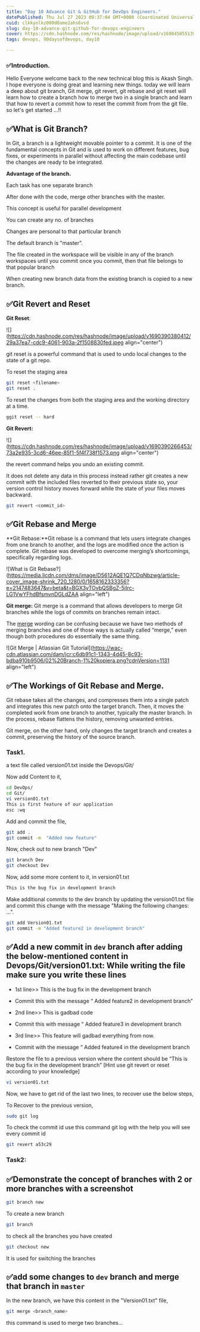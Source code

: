 ```yaml
---
title: "Day 10 Advance Git & GitHub for DevOps Engineers."
datePublished: Thu Jul 27 2023 09:37:04 GMT+0000 (Coordinated Universal Time)
cuid: clkkynlkz000d0ame2ahs6vsd
slug: day-10-advance-git-github-for-devops-engineers
cover: https://cdn.hashnode.com/res/hashnode/image/upload/v1690450551395/142f89df-4b19-4ab3-9a6e-afd3fd3dca56.png
tags: devops, 90daysofdevops, day10

---
```


### **✅Introduction.**

Hello Everyone welcome back to the new technical blog this is Akash Singh. I hope everyone is doing great and learning new things. today we will learn a deep about git branch, Git merge, git revert, git rebase and git reset will learn how to create a branch how to merge two in a single branch and learn that how to revert a commit how to reset the commit from from the git file. so let's get started ...!!

## ✅What is Git Branch?

In Git, a branch is a lightweight movable pointer to a commit. It is one of the fundamental concepts in Git and is used to work on different features, bug fixes, or experiments in parallel without affecting the main codebase until the changes are ready to be integrated.

**Advantage of the branch.**

Each task has one separate branch

After done with the code, merge other branches with the master.

This concept is useful for parallel development

You can create any no. of branches

Changes are personal to that particular branch

The default branch is "master".

The file created in the workspace will be visible in any of the branch workspaces until you commit once you commit, then that file belongs to that popular branch

When creating new branch data from the existing branch is copied to a new branch.

## ✅Git Revert and Reset

**Git Reset**:

![](https://cdn.hashnode.com/res/hashnode/image/upload/v1690390380412/29a37ea7-cdc9-4061-903a-2f1508830fed.jpeg align="center")

git reset is a powerful command that is used to undo local changes to the state of a git repo.

To reset the staging area

```bash
git reset <filename>
git reset .
```

To reset the changes from both the staging area and the working directory at a time.

```bash
ggit reset -- hard
```

**Git Revert:**

![](https://cdn.hashnode.com/res/hashnode/image/upload/v1690390266453/73a2e935-3cd6-46ee-85f1-5f4f738f1573.png align="center")

the revert command helps you undo an existing commit.

It does not delete any data in this process instead rather git creates a new commit with the included files reverted to their previous state so, your version control history moves forward while the state of your files moves backward.

```bash
git revert <commit_id>
```

## ✅Git Rebase and Merge

\*\*Git Rebase:\*\*Git rebase is a command that lets users integrate changes from one branch to another, and the logs are modified once the action is complete. Git rebase was developed to overcome merging’s shortcomings, specifically regarding logs.

![What is Git Rebase?](https://media.licdn.com/dms/image/D5612AQE1Q7CDqNbzwg/article-cover_image-shrink_720_1280/0/1658162333356?e=2147483647&v=beta&t=BGX3yTOvbQSBgZ-5jIrc-LG1VwYFhdBfsmvnDGLdZAA align="left")

**Git merge:** Git merge is a command that allows developers to merge Git branches while the logs of commits on branches remain intact.

The [merge](https://www.simplilearn.com/tutorials/git-tutorial/merge-conflicts-in-git) wording can be confusing because we have two methods of merging branches and one of those ways is actually called “merge,” even though both procedures do essentially the same thing.

![Git Merge | Atlassian Git Tutorial](https://wac-cdn.atlassian.com/dam/jcr:c6db91c1-1343-4d45-8c93-bdba910b9506/02%20Branch-1%20kopiera.png?cdnVersion=1131 align="left")

## **✅The Workings of Git Rebase and Merge.**

Git rebase takes all the changes, and compresses them into a single patch and integrates this new patch onto the target branch. Then, it moves the completed work from one branch to another, typically the master branch. In the process, rebase flattens the history, removing unwanted entries.

Git merge, on the other hand, only changes the target branch and creates a commit, preserving the history of the source branch.

### **Task1.**

a text file called version01.txt inside the Devops/Git/

Now add Content to it,

```bash
cd DevOps/
cd Git/
vi version01.txt
This is first feature of our application
esc :wq
```

Add and commit the file,

```bash
git add . 
git commit -m  "Added new feature"
```

Now, check out to new branch "Dev"

```bash
git branch Dev
git checkout Dev
```

Now, add some more content to it, in version01.txt

```bash
This is the bug fix in development branch
```

Make additional commits to the dev branch by updating the version01.txt file and commit this change with the message "Making the following changes: ...".

```bash
git add Version01.txt
git commit -m "Added feature2 in development branch"
```

## **✅Add a new commit in** `dev` branch after adding the below-mentioned content in Devops/Git/version01.txt: While writing the file make sure you write these lines

* 1st line&gt;&gt; This is the bug fix in the development branch
    
* Commit this with the message “ Added feature2 in development branch”
    
* 2nd line&gt;&gt; This is gadbad code
    
* Commit this with message “ Added feature3 in development branch
    
* 3rd line&gt;&gt; This feature will gadbad everything from now.
    
* Commit with the message “ Added feature4 in the development branch
    

Restore the file to a previous version where the content should be “This is the bug fix in the development branch” \[Hint use git revert or reset according to your knowledge\]

```bash
vi version01.txt
```

Now, we have to get rid of the last two lines, to recover use the below steps,

To Recover to the previous version,

```bash
sudo git log
```

To check the commit id use this command git log with the help you will see every commit id

```bash
git revert a53c29
```

### **Task2:**

## **✅Demonstrate the concept of branches with 2 or more branches with a screenshot**

```bash
git branch new
```

To create a new branch

```bash
git branch
```

to check all the branches you have created

```bash
git checkout new
```

It is used for switching the branches

## **✅add some changes to** `dev` branch and merge that branch in `master`

In the new branch, we have this content in the "Version01.txt" file,

```bash
git merge <branch_name>
```

this command is used to merge two branches...